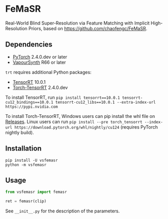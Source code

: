 # FeMaSR
Real-World Blind Super-Resolution via Feature Matching with Implicit High-Resolution Priors, based on https://github.com/chaofengc/FeMaSR.


## Dependencies
- [PyTorch](https://pytorch.org/get-started/) 2.4.0.dev or later
- [VapourSynth](http://www.vapoursynth.com/) R66 or later

`trt` requires additional Python packages:
- [TensorRT](https://developer.nvidia.com/tensorrt/) 10.0.1
- [Torch-TensorRT](https://pytorch.org/TensorRT/) 2.4.0.dev

To install TensorRT, run `pip install tensorrt==10.0.1 tensorrt-cu12_bindings==10.0.1 tensorrt-cu12_libs==10.0.1 --extra-index-url https://pypi.nvidia.com`

To install Torch-TensorRT, Windows users can pip install the whl file on [Releases](https://github.com/HolyWu/vs-femasr/releases). Linux users can run `pip install --pre torch_tensorrt --index-url https://download.pytorch.org/whl/nightly/cu124` (requires PyTorch nightly build).


## Installation
```
pip install -U vsfemasr
python -m vsfemasr
```


## Usage
```python
from vsfemasr import femasr

ret = femasr(clip)
```

See `__init__.py` for the description of the parameters.
